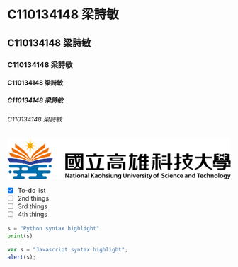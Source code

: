 # C110134148 梁詩敏
## C110134148 梁詩敏
### C110134148 梁詩敏
#### C110134148 梁詩敏
##### C110134148 梁詩敏
###### C110134148 梁詩敏

![NKUST](nkust.png)

- [x] To-do list
- [ ] 2nd things
- [ ] 3rd things
- [ ] 4th things

```python
s = "Python syntax highlight"
print(s)
```

```javascript
var s = "Javascript syntax highlight";
alert(s);
```
